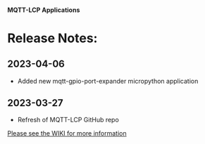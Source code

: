 #### MQTT-LCP Applications

# Release Notes:

## 2023-04-06
* Added new mqtt-gpio-port-expander micropython application

## 2023-03-27
* Refresh of MQTT-LCP GitHub repo




[Please see the WIKI for more information](https://github.com/rphughespa/mqtt-lcp/wiki)
